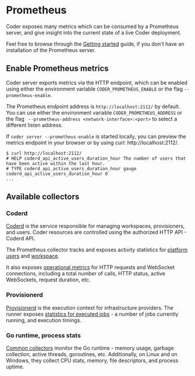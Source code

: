 # Prometheus

Coder exposes many metrics which can be consumed by a Prometheus server, and give insight into the current state of a live Coder deployment.

Feel free to browse through the [Getting started](https://prometheus.io/docs/prometheus/latest/getting_started/) guide, if you don't have an installation of the Prometheus server.

## Enable Prometheus metrics

Coder server exports metrics via the HTTP endpoint, which can be enabled using either the environment variable `CODER_PROMETHEUS_ENABLE` or the flag `--prometheus-enable`.

The Prometheus endpoint address is `http://localhost:2112/` by default. You can use either the environment variable `CODER_PROMETHEUS_ADDRESS` or the flag ` --prometheus-address <network-interface>:<port>` to select a different listen address.

If `coder server --prometheus-enable` is started locally, you can preview the metrics endpoint in your browser or by using curl: <!-- markdown-link-check-disable -->http://localhost:2112/<!-- markdown-link-check-enable -->.

```
$ curl http://localhost:2112/
# HELP coderd_api_active_users_duration_hour The number of users that have been active within the last hour.
# TYPE coderd_api_active_users_duration_hour gauge
coderd_api_active_users_duration_hour 0
...
```

## Available collectors

### Coderd

[Coderd](../about/architecture.md#coderd) is the service responsible for managing workspaces, provisioners, and users. Coder resources are controlled using the authorized HTTP API - Coderd API.

The Prometheus collector tracks and exposes activity statistics for [platform users](https://github.com/coder/coder/blob/main/coderd/prometheusmetrics/prometheusmetrics.go#L15-L54) and [workspace](https://github.com/coder/coder/blob/main/coderd/prometheusmetrics/prometheusmetrics.go#L57-L108).

It also exposes [operational metrics](https://github.com/coder/coder/blob/main/coderd/httpmw/prometheus.go#L21-L61) for HTTP requests and WebSocket connections, including a total number of calls, HTTP status, active WebSockets, request duration, etc.

### Provisionerd

[Provisionerd](../about/architecture.md#provisionerd) is the execution context for infrastructure providers. The runner exposes [statistics for executed jobs](https://github.com/coder/coder/blob/main/provisionerd/provisionerd.go#L133-L154) - a number of jobs currently running, and execution timings.

### Go runtime, process stats

[Common collectors](https://github.com/coder/coder/blob/main/cli/server.go#L555-L556) monitor the Go runtime - memory usage, garbage collection, active threads, goroutines, etc. Additionally, on Linux and on Windows, they collect CPU stats, memory, file descriptors, and process uptime.
